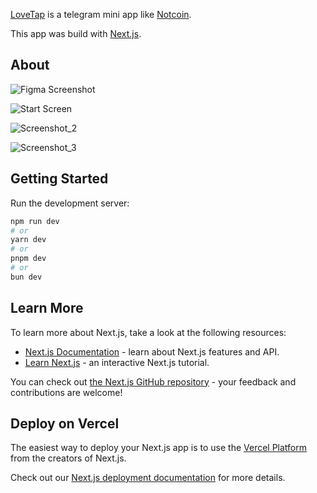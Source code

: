 [LoveTap](https://t.me/lovetap_test_bot) is a telegram mini app like [Notcoin](https://t.me/notcoin_bot).

This app was build with [Next.js](https://nextjs.org/).

## About

![Figma Screenshot](https://i.ibb.co/PM7JfJp/Love-Tap-1.png)  

![Start Screen](https://i.ibb.co/SdhWw4D/Love-Tap-2.png)

![Screenshot_2](https://i.ibb.co/ySWqggF/Love-Tap-3.png)

![Screenshot_3](https://i.ibb.co/q7LSbFt/Love-Tap-4.png)

## Getting Started

Run the development server:

```bash
npm run dev
# or
yarn dev
# or
pnpm dev
# or
bun dev
```

## Learn More

To learn more about Next.js, take a look at the following resources:

- [Next.js Documentation](https://nextjs.org/docs) - learn about Next.js features and API.
- [Learn Next.js](https://nextjs.org/learn) - an interactive Next.js tutorial.

You can check out [the Next.js GitHub repository](https://github.com/vercel/next.js/) - your feedback and contributions are welcome!

## Deploy on Vercel

The easiest way to deploy your Next.js app is to use the [Vercel Platform](https://vercel.com/new?utm_medium=default-template&filter=next.js&utm_source=create-next-app&utm_campaign=create-next-app-readme) from the creators of Next.js.

Check out our [Next.js deployment documentation](https://nextjs.org/docs/deployment) for more details.
